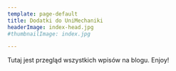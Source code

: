 ```yaml
---
template: page-default
title: Dodatki do UniMechaniki
headerImage: index-head.jpg
#thumbnailImage: index.jpg

---
```

Tutaj jest przegląd wszystkich wpisów na blogu. Enjoy!
